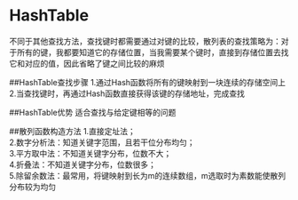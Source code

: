 # HashTable
不同于其他查找方法，查找键时都需要通过对键的比较，散列表的查找策略为：对于所有的键，我都要知道它的存储位置，当我需要某个键时，直接到存储位置去找它和对应的值，因此省略了键之间比较的麻烦

##HashTable查找步骤
1.通过Hash函数将所有的键映射到一块连续的存储空间上<br>
2.当查找键时，再通过Hash函数直接获得该键的存储地址，完成查找<br>

##HashTable优势
适合查找与给定键相等的问题

##散列函数构造方法
1.直接定址法；<br>
2.数字分析法：知道关键字范围，且若干位分布均匀；<br>
3.平方取中法：不知道关键字分布，位数不大；<br>
4.折叠法：不知道关键字分布，位数很多；<br>
5.除留余数法：最常用，将键映射到长为m的连续数组，m选取时为素数能使散列分布较为均匀<br>
